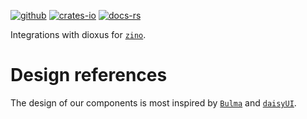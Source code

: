 [![github]](https://github.com/zino-rs/zino)
[![crates-io]](https://crates.io/crates/zino-dioxus)
[![docs-rs]](https://docs.rs/zino-dioxus)

[github]: https://img.shields.io/badge/github-8da0cb?labelColor=555555&logo=github
[crates-io]: https://img.shields.io/badge/crates.io-fc8d62?labelColor=555555&logo=rust
[docs-rs]: https://img.shields.io/badge/docs.rs-66c2a5?labelColor=555555&logo=docs.rs

Integrations with dioxus for [`zino`].

# Design references

The design of our components is most inspired by [`Bulma`] and [`daisyUI`].

[`zino`]: https://github.com/zino-rs/zino
[`Bulma`]: https://bulma.io/
[`daisyUI`]: https://daisyui.com/

